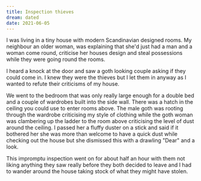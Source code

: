 ```yaml
---
title: Inspection thieves
dream: dated
date: 2021-06-05
---
```


I was living in a tiny house with modern Scandinavian designed rooms. My neighbour an older woman, was explaining that she'd just had a man and a woman come round, criticise her houses design and steal possessions while they were going round the rooms.

I heard a knock at the door and saw a goth looking couple asking if they could come in. I knew they were the thieves but I let them in anyway as I wanted to refute their criticisms of my house.

We went to the bedroom that was only really large enough for a double bed and a couple of wardrobes built into the side wall. There was a hatch in the ceiling you could use to enter rooms above. The male goth was rooting through the wardrobe criticising my style of clothing while the goth woman was clambering up the ladder to the room above criticising the level of dust around the ceiling. I passed her a fluffy duster on a stick and said if it bothered her she was more than welcome to have a quick dust while checking out the house but she dismissed this with a drawling "Dear" and a look.

This impromptu inspection went on for about half an hour with them not liking anything they saw really before they both decided to leave and I had to wander around the house taking stock of what they might have stolen.